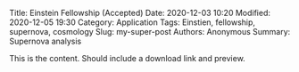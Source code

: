 Title: Einstein Fellowship (Accepted)
Date: 2020-12-03 10:20
Modified: 2020-12-05 19:30
Category: Application
Tags: Einstien, fellowship, supernova, cosmology
Slug: my-super-post
Authors: Anonymous
Summary: Supernova analysis

This is the content. Should include a download link and preview.
